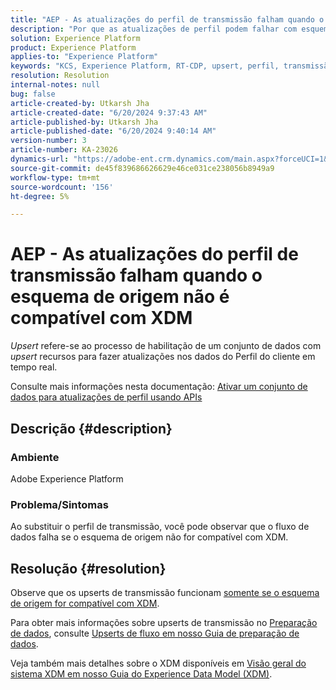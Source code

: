 ```yaml
---
title: "AEP - As atualizações do perfil de transmissão falham quando o esquema de origem não é compatível com XDM"
description: "Por que as atualizações de perfil podem falhar com esquemas não compatíveis com XDM?"
solution: Experience Platform
product: Experience Platform
applies-to: "Experience Platform"
keywords: "KCS, Experience Platform, RT-CDP, upsert, perfil, transmissão, XDM, schema"
resolution: Resolution
internal-notes: null
bug: false
article-created-by: Utkarsh Jha
article-created-date: "6/20/2024 9:37:43 AM"
article-published-by: Utkarsh Jha
article-published-date: "6/20/2024 9:40:14 AM"
version-number: 3
article-number: KA-23026
dynamics-url: "https://adobe-ent.crm.dynamics.com/main.aspx?forceUCI=1&pagetype=entityrecord&etn=knowledgearticle&id=36d1a9b9-e82e-ef11-840a-00224809e160"
source-git-commit: de45f839686626629e46ce031ce238056b8949a9
workflow-type: tm+mt
source-wordcount: '156'
ht-degree: 5%

---
```


# AEP - As atualizações do perfil de transmissão falham quando o esquema de origem não é compatível com XDM


*Upsert* refere-se ao processo de habilitação de um conjunto de dados com *upsert* recursos para fazer atualizações nos dados do Perfil do cliente em tempo real.

Consulte mais informações nesta documentação: [Ativar um conjunto de dados para atualizações de perfil usando APIs](https://experienceleague.adobe.com/docs/experience-platform/catalog/datasets/enable-upsert.html)

## Descrição {#description}


### Ambiente

Adobe Experience Platform

### Problema/Sintomas

Ao substituir o perfil de transmissão, você pode observar que o fluxo de dados falha se o esquema de origem não for compatível com XDM.


## Resolução {#resolution}


Observe que os upserts de transmissão funcionam <u>somente se o esquema de origem for compatível com XDM</u>.

Para obter mais informações sobre upserts de transmissão no [Preparação de dados](https://experienceleague.adobe.com/docs/experience-platform/data-prep/home.html), consulte [Upserts de fluxo em nosso Guia de preparação de dados](https://experienceleague.adobe.com/docs/experience-platform/data-prep/upserts.html).

Veja também mais detalhes sobre o XDM disponíveis em [Visão geral do sistema XDM em nosso Guia do Experience Data Model (XDM)](https://experienceleague.adobe.com/docs/experience-platform/xdm/home.html?lang=pt-BR).
